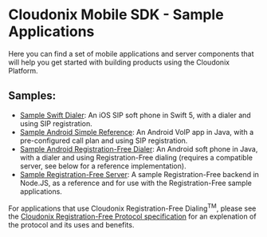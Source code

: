 # Cloudonix Mobile SDK - Sample Applications

Here you can find a set of mobile applications and server components that will help you get started with
building products using the Cloudonix Platform.

## Samples:

 - [Sample Swift Dialer](//github.com/CloudonixMobileSDK-SampleApps/cloudonix-sample-swift-dialer-reference): An iOS SIP soft phone in Swift 5, with a dialer and using SIP registration.
 - [Sample Android Simple Reference](//github.com/CloudonixMobileSDK-SampleApps/cloudonix-sample-android-simple-reference): An Android VoIP app in Java, with a pre-configured call plan and using SIP registration.
 - [Sample Android Registration-Free Dialer](//github.com/CloudonixMobileSDK-SampleApps/cloudonix-sample-android-reg-free-dialer): An Android soft phone in Java, with a dialer and using Registration-Free dialing (requires a compatible server, see below for a reference implementation).
 - [Sample Registration-Free Server](//github.com/CloudonixMobileSDK-SampleApps/cloudonix-sample-reg-free-server): A sample Registration-Free backend in Node.JS, as a reference and for use with the Registration-Free sample applications.

For applications that use Cloudonix Registration-Free Dialing<sup>TM</sup>, please see the [Cloudonix Registration-Free Protocol specification](https://docs.cloudonix.io/#/platform/registration-free/) for an explenation of the protocol and its uses and benefits.

